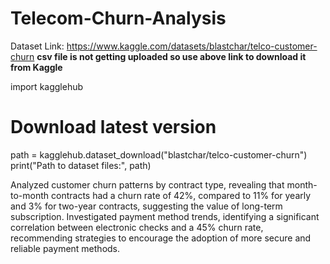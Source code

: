 # Telecom-Churn-Analysis
Dataset Link:   https://www.kaggle.com/datasets/blastchar/telco-customer-churn
**csv file is not getting uploaded so use above link to download it from Kaggle**

import kagglehub
# Download latest version
path = kagglehub.dataset_download("blastchar/telco-customer-churn")
print("Path to dataset files:", path)


Analyzed customer churn patterns by contract type, revealing that month-to-month contracts had a churn rate of 42%, compared to 11% for yearly and 3% for two-year contracts, suggesting the value of long-term subscription.
Investigated payment method trends, identifying a significant correlation between electronic checks and a 45% churn rate, recommending strategies to encourage the adoption of more secure and reliable payment methods.
